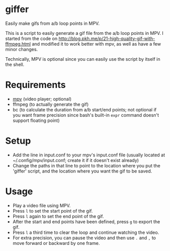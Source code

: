 # giffer
Easily make gifs from a/b loop points in MPV.

This is a script to easily generate a gif file from the a/b loop points in MPV. I started from the code on http://blog.pkh.me/p/21-high-quality-gif-with-ffmpeg.html and modified it to work better with mpv, as well as have a few minor changes.

Technically, MPV is optional since you can easily use the script by itself in the shell.

# Requirements

- [mpv](https://mpv.io/) (video player; optional)
- ffmpeg (to actually generate the gif)
- bc (to calculate the duration from a/b start/end points; not optional if you want frame precision since bash's built-in `expr` command doesn't support floating point)

# Setup

- Add the line in input.conf to your mpv's input.conf file (usually located at ~/.config/mpv/input.conf; create it if it doesn't exist already)
- Change the paths in that line to point to the location where you put the 'giffer' script, and the location where you want the gif to be saved.

# Usage

- Play a video file using MPV.
- Press `l` to set the start point of the gif.
- Press `l` again to set the end point of the gif.
- After the start and end points have been defined, press `g` to export the gif.
- Press `l` a third time to clear the loop and continue watching the video.
- For extra precision, you can pause the video and then use `.` and `,` to move forward or backward by one frame.
